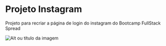# Projeto Instagram
Projeto para recriar a página de login do instagram do Bootcamp FullStack Spread

![Alt ou título da imagem](https://i.imgur.com/BheDWAN.png)

